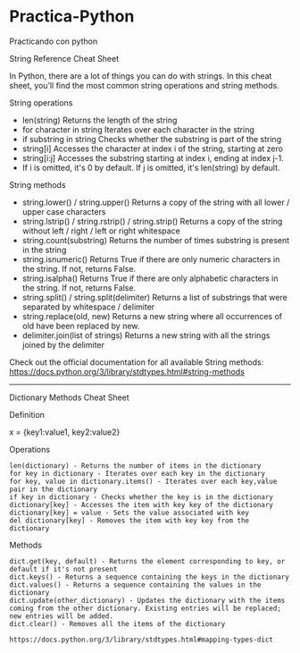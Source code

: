 # Practica-Python
Practicando con python

String Reference Cheat Sheet

In Python, there are a lot of things you can do with strings. In this cheat sheet, you’ll find the most common string operations and string methods.

String operations

   - len(string) Returns the length of the string
   - for character in string Iterates over each character in the string
   - if substring in string Checks whether the substring is part of the string
   - string[i] Accesses the character at index i of the string, starting at zero
   - string[i:j] Accesses the substring starting at index i, ending at index j-1. 
   - If i is omitted, it's 0 by default. If j is omitted, it's len(string) by default.

String methods

   - string.lower() / string.upper() Returns a copy of the string with all lower / upper case characters
   - string.lstrip() / string.rstrip() / string.strip() Returns a copy of the string without left / right / left or right whitespace
   - string.count(substring) Returns the number of times substring is present in the string
   - string.isnumeric() Returns True if there are only numeric characters in the string. If not, returns False.
   - string.isalpha() Returns True if there are only alphabetic characters in the string. If not, returns False.
   - string.split() / string.split(delimiter) Returns a list of substrings that were separated by whitespace / delimiter
   - string.replace(old, new) Returns a new string where all occurrences of old have been replaced by new.
   - delimiter.join(list of strings) Returns a new string with all the strings joined by the delimiter 

Check out the official documentation for all available String methods: https://docs.python.org/3/library/stdtypes.html#string-methods


------------------------------------------------------------------------------------------------------------------------------------------------------------------------------

Dictionary Methods Cheat Sheet

Definition

x = {key1:value1, key2:value2}

Operations

    len(dictionary) - Returns the number of items in the dictionary
    for key in dictionary - Iterates over each key in the dictionary
    for key, value in dictionary.items() - Iterates over each key,value pair in the dictionary
    if key in dictionary - Checks whether the key is in the dictionary
    dictionary[key] - Accesses the item with key key of the dictionary
    dictionary[key] = value - Sets the value associated with key
    del dictionary[key] - Removes the item with key key from the dictionary

Methods

    dict.get(key, default) - Returns the element corresponding to key, or default if it's not present
    dict.keys() - Returns a sequence containing the keys in the dictionary
    dict.values() - Returns a sequence containing the values in the dictionary
    dict.update(other_dictionary) - Updates the dictionary with the items coming from the other dictionary. Existing entries will be replaced; new entries will be added.
    dict.clear() - Removes all the items of the dictionary
    
    https://docs.python.org/3/library/stdtypes.html#mapping-types-dict
